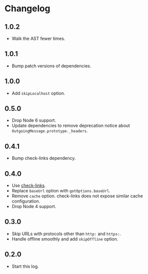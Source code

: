 # Changelog

## 1.0.2

- Walk the AST fewer times.

## 1.0.1

- Bump patch versions of dependencies.

## 1.0.0

- Add `skipLocalhost` option.

## 0.5.0

- Drop Node 6 support.
- Update dependencies to remove deprecation notice about `OutgoingMessage.prototype._headers`.

## 0.4.1

- Bump check-links dependency.

## 0.4.0

- Use [check-links](https://github.com/transitive-bullshit/check-links).
- Replace `baseUrl` option with `gotOptions.baseUrl`.
- Remove `cache` option. check-links does not expose similar cache configuration.
- Drop Node 4 support.

## 0.3.0

- Skip URLs with protocols other than `http:` and `https:`.
- Handle offline smoothly and add `skipOffline` option.

## 0.2.0

- Start this log.

